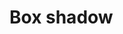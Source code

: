 <script setup>
import CdxDocsTokensTable from '../../src/components/tokens/TokensTable.vue';
import tokens from '@wikimedia/codex-design-tokens/dist/index.json';
</script>

# Box shadow

<CdxDocsTokensTable
	:tokens="tokens['box-shadow']"
	token-demo="CdxDocsBoxShadowDemo"
	css-property="box-shadow"
/>
